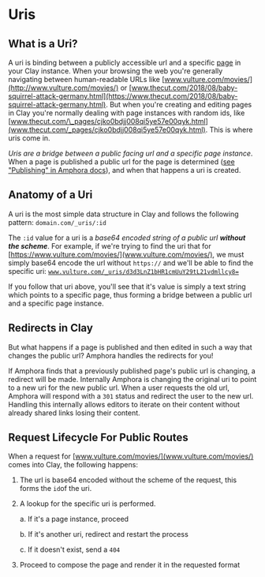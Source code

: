 # Uris

## What is a Uri?

A uri is binding between a publicly accessible url and a specific [page](pages.md) in your Clay instance. When your browsing the web you're generally navigating between human-readable URLs like [www.vulture.com/movies/](http://www.vulture.com/movies/) or [www.thecut.com/2018/08/baby-squirrel-attack-germany.html](https://www.thecut.com/2018/08/baby-squirrel-attack-germany.html). But when you're creating and editing pages in Clay you're normally dealing with page instances with random ids, like [www.thecut.com/\_pages/cjko0bdjj008qi5ye57e00qyk.html](www.thecut.com/_pages/cjko0bdjj008qi5ye57e00qyk.html). This is where uris come in. 

_Uris are a bridge between a public facing url and a specific page instance_. When a page is published a public url for the page is determined \([see "Publishing" in Amphora docs](https://claycms.gitbook.io/amphora/basics/publishing)\), and when that happens a uri is created. 

## Anatomy of a Uri

A uri is the most simple data structure in Clay and follows the following pattern: `domain.com/_uris/:id`

The `:id` value for a uri is a _base64 encoded string of a public url **without the scheme**_. For example, if we're trying to find the uri that for [https://www.vulture.com/movies/](www.vulture.com/movies/), we must simply base64 encode the  url without `https://` and we'll be able to find the specific uri: [`www.vulture.com/_uris/d3d3LnZ1bHR1cmUuY29tL21vdmllcy8=`](http://www.vulture.com/_uris/d3d3LnZ1bHR1cmUuY29tL21vdmllcy8=)

If you follow that uri above, you'll see that it's value is simply a text string which points to a specific page, thus forming a bridge between a public url and a specific page instance. 

## Redirects in Clay

But what happens if a page is published and then edited in such a way that changes the public url? Amphora handles the redirects for you! 

If Amphora finds that a previously published page's public url is changing, a redirect will be made. Internally Amphora is changing the original uri to point to a new uri for the new public url. When a user requests the old url, Amphora will respond with a `301` status and redirect the user to the new url. Handling this internally allows editors to iterate on their content without already shared links losing their content.

## Request Lifecycle For Public Routes

When a request for [www.vulture.com/movies/](www.vulture.com/movies/) comes into Clay, the following happens:

1. The url is base64 encoded without the scheme of the request, this forms the `id`of the uri.
2. A lookup for the specific uri is performed.

   a. If it's a page instance, proceed

   b. If it's another uri, redirect and restart the process

   c. If it doesn't exist, send a `404` 

3. Proceed to compose the page and render it in the requested format





